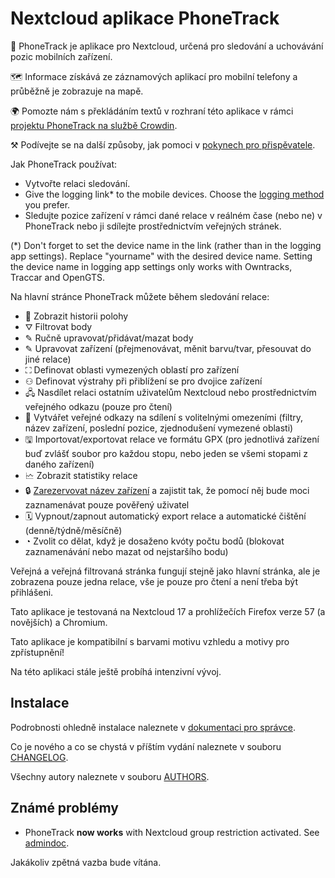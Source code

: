 # Nextcloud aplikace PhoneTrack

📱 PhoneTrack je aplikace pro Nextcloud, určená pro sledování a uchovávání pozic mobilních zařízení.

🗺 Informace získává ze záznamových aplikací pro mobilní telefony a průběžně je zobrazuje na mapě.

🌍 Pomozte nám s překládáním textů v rozhraní této aplikace v rámci [projektu PhoneTrack na službě Crowdin](https://crowdin.com/project/phonetrack).

⚒ Podívejte se na další způsoby, jak pomoci v [pokynech pro přispěvatele](https://gitlab.com/eneiluj/phonetrack-oc/blob/master/CONTRIBUTING.md).

Jak PhoneTrack používat:

- Vytvořte relaci sledování.
- Give the logging link\* to the mobile devices. Choose the [logging method](https://gitlab.com/eneiluj/phonetrack-oc/wikis/userdoc#logging-methods) you prefer.
- Sledujte pozice zařízení v rámci dané relace v reálném čase (nebo ne) v PhoneTrack nebo ji sdílejte prostřednictvím veřejných stránek.

(\*) Don't forget to set the device name in the link (rather than in the logging app settings). Replace "yourname" with the desired device name.
Setting the device name in logging app settings only works with Owntracks, Traccar and OpenGTS.

Na hlavní stránce PhoneTrack můžete během sledování relace:

- 📍 Zobrazit historii polohy
- ⛛ Filtrovat body
- ✎ Ručně upravovat/přidávat/mazat body
- ✎ Upravovat zařízení (přejmenovávat, měnit barvu/tvar, přesouvat do jiné relace)
- ⛶ Definovat oblasti vymezených oblastí pro zařízení
- ⚇ Definovat výstrahy při přiblížení se pro dvojice zařízení
- 🖧 Nasdílet relaci ostatním uživatelům Nextcloud nebo prostřednictvím veřejného odkazu (pouze pro čtení)
- 🔗 Vytvářet veřejné odkazy na sdílení s volitelnými omezeními (filtry, název zařízení, poslední pozice, zjednodušení vymezené oblasti)
- 🖫 Importovat/exportovat relace ve formátu GPX (pro jednotlivá zařízení buď zvlášť soubor pro každou stopu, nebo jeden se všemi stopami z daného zařízení)
- 🗠 Zobrazit statistiky relace
- 🔒 [Zarezervovat název zařízení](https://gitlab.com/eneiluj/phonetrack-oc/wikis/userdoc#device-name-reservation) a zajistit tak, že pomocí něj bude moci zaznamenávat pouze pověřený uživatel
- 🗓 Vypnout/zapnout automatický export relace a automatické čištění (denně/týdně/měsíčně)
- ◔ Zvolit co dělat, když je dosaženo kvóty počtu bodů (blokovat zaznamenávání nebo mazat od nejstaršího bodu)

Veřejná a veřejná filtrovaná stránka fungují stejně jako hlavní stránka, ale je zobrazena pouze jedna relace, vše je pouze pro čtení a není třeba být přihlášeni.

Tato aplikace je testovaná na Nextcloud 17 a prohlížečích Firefox verze 57 (a novějších) a Chromium.

Tato aplikace je kompatibilní s barvami motivu vzhledu a motivy pro zpřístupnění!

Na této aplikaci stále ještě probíhá intenzivní vývoj.

## Instalace

Podrobnosti ohledně instalace naleznete v [dokumentaci pro správce](https://gitlab.com/eneiluj/phonetrack-oc/wikis/admindoc).

Co je nového a co se chystá v příštím vydání naleznete v souboru [CHANGELOG](https://gitlab.com/eneiluj/phonetrack-oc/blob/master/CHANGELOG.md#change-log).

Všechny autory naleznete v souboru [AUTHORS](https://gitlab.com/eneiluj/phonetrack-oc/blob/master/AUTHORS.md#authors).

## Známé problémy

- PhoneTrack **now works** with Nextcloud group restriction activated. See [admindoc](https://gitlab.com/eneiluj/phonetrack-oc/wikis/admindoc#issue-with-phonetrack-restricted-to-some-groups-in-nextcloud).

Jakákoliv zpětná vazba bude vítána.

